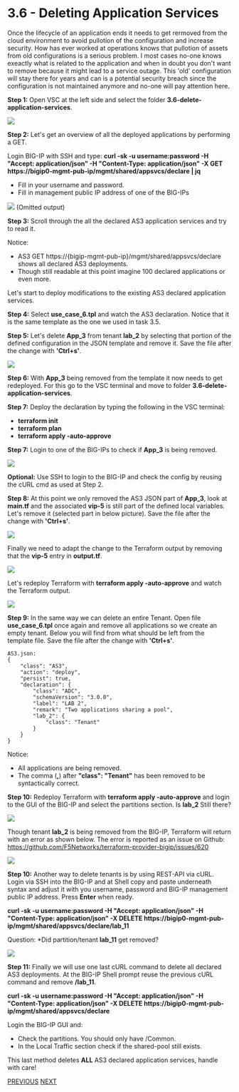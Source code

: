 # 3.6 - Deleting Application Services

Once the lifecycle of an application ends it needs to get rermoved from the cloud environment to avoid pullotion of the configuration and increase security.
How has ever worked at operations knows that pullotion of assets from old configurations is a serious problem. I most cases no-one knows exeactly what is related to the application and when in doubt you don't want to remove because it might lead to a service outage. This 'old' configuration will stay there for years and can is a potential security breach since the configuration is not maintained anymore and no-one will pay attention here.

**Step 1:** Open VSC at the left side and select the folder **3.6-delete-application-services**.

![](../png/module3/task3_6_p1.png)


**Step 2:** Let's get an overview of all the deployed applications by performing a GET.

Login BIG-IP with SSH and type:
**curl -sk -u username:password -H "Accept: application/json" -H "Content-Type: application/json" -X GET https://bigip0-mgmt-pub-ip/mgmt/shared/appsvcs/declare | jq**

* Fill in your username and password.
* Fill in management public IP address of one of the BIG-IPs 

![](../png/module3/task3_6_p2.png)
(Omitted output)

**Step 3:** Scroll through the all the declared AS3 application services and try to read it.

Notice:
* AS3 GET https://{bigip-mgmt-pub-ip}/mgmt/shared/appsvcs/declare shows all declared AS3 deployments.
* Though still readable at this point imagine 100 declared applications or even more.

Let's start to deploy modifications to the existing AS3 declared application services.

**Step 4:** Select **use_case_6.tpl** and watch the AS3 declaration. Notice that it is the same template as the one we used in task 3.5.

**Step 5:** Let's delete **App_3** from tenant **lab_2** by selecting that portion of the defined configuration in the JSON template and remove it. Save the file after the change with **'Ctrl+s'**.

![](../png/module3/task3_6_p3.png)

**Step 6:** With **App_3** being removed from the template it now needs to get redeployed. For this go to the VSC terminal and move to folder **3.6-delete-application-services**.

**Step 7:** Deploy the declaration by typing the following in the VSC terminal:

* **terraform init**
* **terraform plan**
* **terraform apply -auto-approve**

**Step 7:** Login to one of the BIG-IPs to check if **App_3** is being removed.

![](../png/module3/task3_6_p4.png)

**Optional:** Use SSH to login to the BIG-IP and check the config by reusing the cURL cmd as used at Step 2.

**Step 8:** At this point we only removed the AS3 JSON part of **App_3**, look at **main.tf** and the associated **vip-5** is still part of the defined local variables. Let's remove it (selected part in below picture). Save the file after the change with **'Ctrl+s'**.

![](../png/module3/task3_6_p5.png)

Finally we need to adapt the change to the Terraform output by removing that the **vip-5** entry in **output.tf**. 

![](../png/module3/task3_6_p6.png)

Let's redeploy Terraform with **terraform apply -auto-approve** and watch the Terraform output.

![](../png/module3/task3_6_p7.png)


**Step 9:** In the same way we can delete an entire Tenant. Open file **use_case_6.tpl** once again and remove all applications so we create an empty tenant. Below you will find from what should be left from the template file. Save the file after the change with **'Ctrl+s'**.

```
AS3.json:
{
    "class": "AS3",
    "action": "deploy",
    "persist": true,
    "declaration": {
        "class": "ADC",
        "schemaVersion": "3.0.0",
        "label": "LAB 2",
        "remark": "Two applications sharing a pool",
        "lab_2": {
            "class": "Tenant"
        }
    }
}
```

Notice:
* All applications are being removed.
* The comma (**,**) after **"class": "Tenant"** has been removed to be syntactically correct.

**Step 10:** Redeploy Terraform with **terraform apply -auto-approve** and login to the GUI of the BIG-IP and select the partitions section. Is **lab_2** Still there?

![](../png/module3/task3_6_p8.png)

Though tenant **lab_2** is being removed from the BIG-IP, Terraform will return with an error as shown below. The error is reported as an issue on Github: https://github.com/F5Networks/terraform-provider-bigip/issues/620

![](../png/module3/task3_6_p9.png)

**Step 10:** Another way to delete tenants is by using REST-API via cURL. Login via SSH into the BIG-IP and at Shell copy and paste underneath syntax and adjust it with you username, password and BIG-IP management public IP address. Press **Enter** when ready.

**curl -sk -u username:password -H "Accept: application/json" -H "Content-Type: application/json" -X DELETE https://bigip0-mgmt-pub-ip/mgmt/shared/appsvcs/declare/lab_11**

Question:
*Did partition/tenant **lab_11** get removed?

![](../png/module3/task3_6_p10.png)

**Step 11:** Finally we will use one last cURL command to delete all declared AS3 deployments. At the BIG-IP Shell prompt reuse the previous cURL command and remove **/lab_11**.

**curl -sk -u username:password -H "Accept: application/json" -H "Content-Type: application/json" -X DELETE https://bigip0-mgmt-pub-ip/mgmt/shared/appsvcs/declare**

Login the BIG-IP GUI and:
* Check the partitions. You should only have /Common.
* In the Local Traffic section check if the shared-pool still exists.

This last method deletes **ALL** AS3 declared application services, handle with care!

[PREVIOUS](../module_3/task3_5.md)      [NEXT](../module_3/task3_7.md)